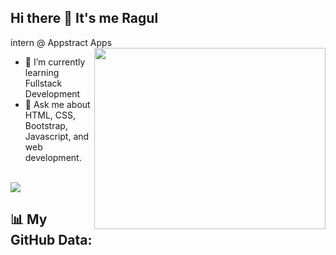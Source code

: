 ## Hi there 👋 It's me Ragul

intern @ Appstract Apps
<img align="right" width="370" height="290" src="https://i.pinimg.com/originals/47/f0/34/47f0342cec72b800463bf003eac1257e.gif">
- 🌱 I’m currently learning Fullstack Development
- 💬 Ask me about HTML, CSS, Bootstrap, Javascript, and web development.

<br /> [<img src="https://img.shields.io/badge/LinkedIn-0077B5?style=for-the-badge&logo=linkedin&logoColor=white" />](https://www.linkedin.com/in/ragul-p-s2816/)

## 📊 My GitHub Data:
<div align="center">
  <img align="center"  
</div>
